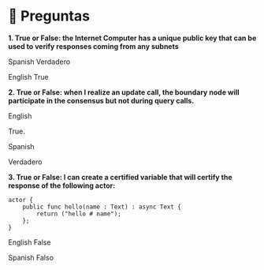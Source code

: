 # <a id="questions"> 🙋 Preguntas </a>

**1. True or False: the Internet Computer has a unique public key that can be used to verify responses coming from any subnets**

Spanish
Verdadero


English
True


**2. True or False: when I realize an update call, the boundary node will participate in the consensus but not during query calls.**

English

True.

Spanish

Verdadero

**3. True or False: I can create a certified variable that will certify the response of the following actor:**

```
actor {
    public func hello(name : Text) : async Text {
        return ("hello # name");
    };
}
```


English
False


Spanish
Falso




